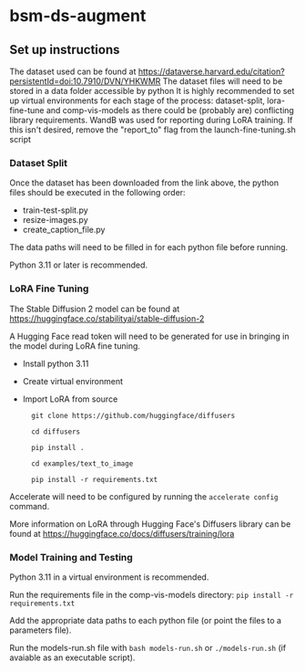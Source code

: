 # bsm-ds-augment

## Set up instructions

The dataset used can be found at https://dataverse.harvard.edu/citation?persistentId=doi:10.7910/DVN/YHKWMR
The dataset files will need to be stored in a data folder accessible by python
It is highly recommended to set up virtual environments for each stage of the process: dataset-split, lora-fine-tune and comp-vis-models as there could be (probably are) conflicting library requirements.
WandB was used for reporting during LoRA training. If this isn't desired, remove the "report_to" flag from the launch-fine-tuning.sh script

### Dataset Split

Once the dataset has been downloaded from the link above, the python files should be executed in the following order:

- train-test-split.py
- resize-images.py
- create_caption_file.py

The data paths will need to be filled in for each python file before running.

Python 3.11 or later is recommended.

### LoRA Fine Tuning

The Stable Diffusion 2 model can be found at https://huggingface.co/stabilityai/stable-diffusion-2

A Hugging Face read token will need to be generated for use in bringing in the model during LoRA fine tuning. 

- Install python 3.11
- Create virtual environment
- Import LoRA from source

        git clone https://github.com/huggingface/diffusers

        cd diffusers

        pip install .

        cd examples/text_to_image

        pip install -r requirements.txt

Accelerate will need to be configured by running the `accelerate config` command.

More information on LoRA through Hugging Face's Diffusers library can be found at https://huggingface.co/docs/diffusers/training/lora

### Model Training and Testing

Python 3.11 in a virtual environment is recommended.

Run the requirements file in the comp-vis-models directory: `pip install -r requirements.txt`

Add the appropriate data paths to each python file (or point the files to a parameters file).

Run the models-run.sh file with `bash models-run.sh` or `./models-run.sh` (if avaiable as an executable script).
